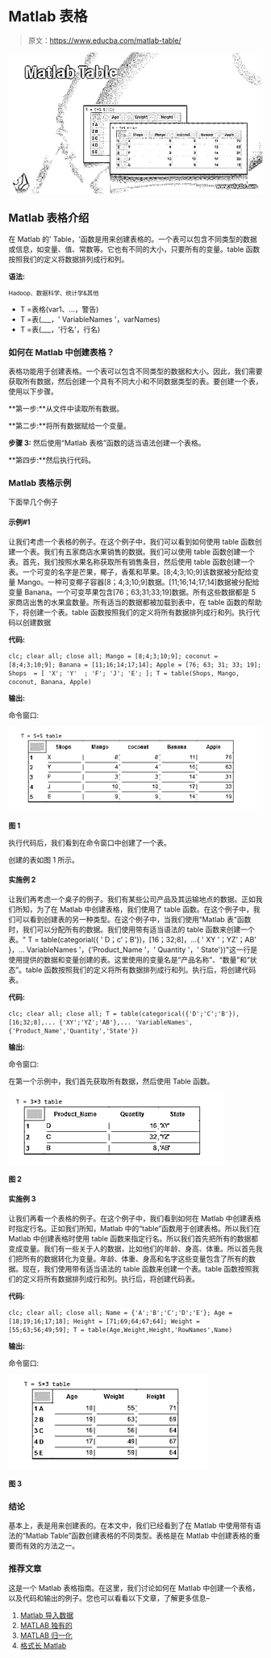 # Matlab 表格

> 原文：<https://www.educba.com/matlab-table/>

![Matlab Table](img/9359692beb0d43b72b37472dbb08cb6d.png)



## Matlab 表格介绍

在 Matlab 的' Table，'函数是用来创建表格的。一个表可以包含不同类型的数据或信息，如变量、值、常数等。它也有不同的大小，只要所有的变量。table 函数按照我们的定义将数据排列成行和列。

**语法:**

<small>Hadoop、数据科学、统计学&其他</small>

*   T =表格(var1、…，警告)
*   T =表(___，' VariableNames '，varNames)
*   T =表(___，'行名'，行名)

### 如何在 Matlab 中创建表格？

表格功能用于创建表格。一个表可以包含不同类型的数据和大小。因此，我们需要获取所有数据，然后创建一个具有不同大小和不同数据类型的表。要创建一个表，使用以下步骤。

**第一步:**从文件中读取所有数据。

**第二步:**将所有数据赋给一个变量。

**步骤 3:** 然后使用“Matlab 表格”函数的适当语法创建一个表格。

**第四步:**然后执行代码。

### Matlab 表格示例

下面举几个例子

#### 示例#1

让我们考虑一个表格的例子。在这个例子中，我们可以看到如何使用 table 函数创建一个表。我们有五家商店水果销售的数据。我们可以使用 table 函数创建一个表。首先，我们按照水果名称获取所有销售条目，然后使用 table 函数创建一个表。一个可变的名字是芒果，椰子，香蕉和苹果。[8;4;3;10;9]该数据被分配给变量 Mango。一种可变椰子容器[8；4;3;10;9]数据。[11;16;14;17;14]数据被分配给变量 Banana。一个可变苹果包含[76；63;31;33;19]数据。所有这些数据都是 5 家商店出售的水果盒数量。所有适当的数据都被加载到表中，在 table 函数的帮助下，将创建一个表。table 函数按照我们的定义将所有数据排列成行和列。执行代码以创建数据

**代码:**

`clc;
clear all;
close all;
Mango = [8;4;3;10;9];
coconut = [8;4;3;10;9];
Banana = [11;16;14;17;14];
Apple = [76; 63; 31; 33; 19];
Shops  = [ 'X'; 'Y'  ; 'F'; 'J'; 'E'; ];
T = table(Shops, Mango, coconut, Banana, Apple)`

**输出:**

命令窗口:

![Matlab table output 1](img/e51b060bc85946932fcc7a9d2733aefe.png)



**图 1**

执行代码后，我们看到在命令窗口中创建了一个表。

创建的表如图 1 所示。

#### 实施例 2

让我们再考虑一个桌子的例子。我们有某些公司产品及其运输地点的数据。正如我们所知，为了在 Matlab 中创建表格，我们使用了 table 函数。在这个例子中，我们可以看到创建表的另一种类型。在这个例子中，当我们使用“Matlab 表”函数时，我们可以分配所有的数据。我们使用带有适当语法的 table 函数来创建一个表。" T = table(categorial({ ' D；c’；B'})，[16；32;8]，…{ ' XY '；YZ’；AB' }，… VariableNames '，{'Product_Name '，' Quantity '，' State'})"这一行是使用提供的数据和变量创建的表。这里使用的变量名是“产品名称”、“数量”和“状态”。table 函数按照我们的定义将所有数据排列成行和列。执行后，将创建代码表。

**代码:**

`clc;
clear all;
close all;
T = table(categorical({'D';'C';'B'}),[16;32;8],...
{'XY';'YZ';'AB'},...
'VariableNames',{'Product_Name','Quantity','State'})`

**输出:**

命令窗口:

在第一个示例中，我们首先获取所有数据，然后使用 Table 函数。

![Matlab table output 2](img/05e60510a931e47c30f1a4bfaffaa3dd.png)



**图 2**

#### 实施例 3

让我们再看一个表格的例子。在这个例子中，我们看到如何在 Matlab 中创建表格时指定行名。正如我们所知，Matlab 中的“table”函数用于创建表格。所以我们在 Matlab 中创建表格时使用 table 函数来指定行名。所以我们首先把所有的数据都变成变量。我们有一些关于人的数据，比如他们的年龄、身高、体重。所以首先我们把所有的数据转化为变量。年龄、体重、身高和名字这些变量包含了所有的数据。现在，我们使用带有适当语法的 table 函数来创建一个表。table 函数按照我们的定义将所有数据排列成行和列。执行后，将创建代码表。

**代码:**

`clc;
clear all;
close all;
Name = {'A';'B';'C';'D';'E'};
Age = [18;19;16;17;18];
Height = [71;69;64;67;64];
Weight = [55;63;56;49;59];
T = table(Age,Weight,Height,'RowNames',Name)`

**输出:**

命令窗口:

![Matlab table output 3](img/9170efc40055b0e5314959aabaf58116.png)



**图 3**

### 结论

基本上，表是用来创建表的。在本文中，我们已经看到了在 Matlab 中使用带有语法的“Matlab Table”函数创建表格的不同类型。表格是在 Matlab 中创建表格的重要而有效的方法之一。

### 推荐文章

这是一个 Matlab 表格指南。在这里，我们讨论如何在 Matlab 中创建一个表格，以及代码和输出的例子。您也可以看看以下文章，了解更多信息–

1.  [Matlab 导入数据](https://www.educba.com/matlab-import-data/)
2.  [MATLAB 独有的](https://www.educba.com/matlab-unique/)
3.  [MATLAB 归一化](https://www.educba.com/matlab-normalize/)
4.  [格式长 Matlab](https://www.educba.com/format-long-matlab/)





